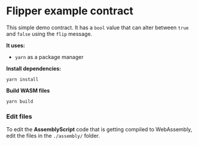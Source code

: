 # Flipper example contract

This simple demo contract. It has a `bool` value that can
alter between `true` and `false` using the `flip` message.

**It uses:**

- `yarn` as a package manager

**Install dependencies:**

```
yarn install
```

**Build WASM files**

```
yarn build
```

### Edit files

To edit the **AssemblyScript** code that is getting compiled to WebAssembly, edit the files in the `./assembly/` folder.
